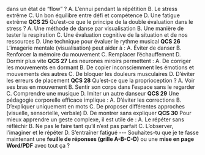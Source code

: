 dans un état de “flow” ? A. L’ennui pendant la répétition B. Le stress extrême C. Un bon équilibre entre défi et compétence D. Une fatigue extrême **QCS 25** Qu’est-ce que le principe de la double évaluation dans le stress ? A. Une méthode de danse par visualisation B. Une manière de tester la respiration C. Une évaluation cognitive de la situation et de nos ressources D. Une technique pour évaluer le rythme musical **QCS 26** L’imagerie mentale (visualisation) peut aider à : A. Éviter de danser B. Renforcer la mémoire du mouvement C. Remplacer l’échauffement D. Dormir plus vite **QCS 27** Les neurones miroirs permettent : A. De corriger les mouvements en dormant B. De copier inconsciemment les émotions et mouvements des autres C. De bloquer les douleurs musculaires D. D’éviter les erreurs de placement **QCS 28** Qu’est-ce que la proprioception ? A. Voir ses bras en mouvement B. Sentir son corps dans l’espace sans le regarder C. Comprendre une musique D. Imiter un autre danseur **QCS 29** Une pédagogie corporelle efficace implique : A. D’éviter les corrections B. D’expliquer uniquement en mots C. De proposer différentes approches (visuelle, sensorielle, verbale) D. De montrer sans expliquer **QCS 30** Pour mieux apprendre un geste complexe, il est utile de : A. Le répéter sans réfléchir B. Ne pas le faire tant qu’il n’est pas parfait C. L’observer, l’imaginer et le répéter D. S’entraîner fatigué --- Souhaites-tu que je te fasse maintenant une **feuille de réponses (grille A-B-C-D)** ou une **mise en page Word/PDF** avec tout ça ?